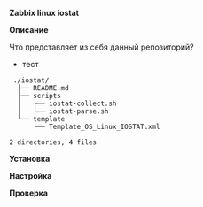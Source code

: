 **Zabbix linux iostat** 


**Описание**


Что представляет из себя данный репозиторий?

* тест

```
 ./iostat/
  ├── README.md
  ├── scripts
  │   ├── iostat-collect.sh
  │   └── iostat-parse.sh
  └── template
      └── Template_OS_Linux_IOSTAT.xml

2 directories, 4 files
```


**Установка**


**Настройка**


**Проверка**
